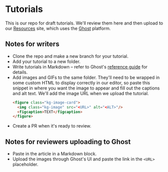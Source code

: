 # Tutorials

This is our repo for draft tutorials. We'll review them here and then upload to our [Resources](https://talkjs.com/resources/) site, which uses the [Ghost](https://ghost.org/) platform.

## Notes for writers

- Clone the repo and make a new branch for your tutorial.
- Add your tutorial to a new folder.
- Write tutorials in Markdown – refer to Ghost's [reference guide](https://ghost.org/help/using-markdown/) for details.
- Add images and GIFs to the same folder. They'll need to be wrapped in some custom HTML to display correctly in our editor, so paste this snippet in where you want the image to appear and fill out the captions and alt text. We'll add the image URL when we upload the tutorial.
  ```html
  <figure class="kg-image-card">
    <img class="kg-image" src="<URL>" alt="<ALT>"/>
    <figcaption>TEXT</figcaption>
  </figure>
  ```
- Create a PR when it's ready to review.

## Notes for reviewers uploading to Ghost

- Paste in the article in a Markdown block.
- Upload the images through Ghost's UI and paste the link in the `<URL>` placeholder.

